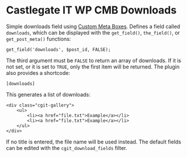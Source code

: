 # Castlegate IT WP CMB Downloads #

Simple downloads field using [Custom Meta Boxes](https://github.com/castlegateit/cgit-wp-custom-meta-boxes). Defines a field called `downloads`, which can be displayed with the `get_field()`, `the_field()`, or `get_post_meta()` functions:

    get_field('downloads', $post_id, FALSE);

The third argument must be `FALSE` to return an array of downloads. If it is not set, or it is set to `TRUE`, only the first item will be returned. The plugin also provides a shortcode:

    [downloads]

This generates a list of downloads:

    <div class="cgit-gallery">
        <ul>
            <li><a href="file.txt">Example</a></li>
            <li><a href="file.txt">Example</a></li>
        </ul>
    </div>

If no title is entered, the file name will be used instead. The default fields can be edited with the `cgit_download_fields` filter.
